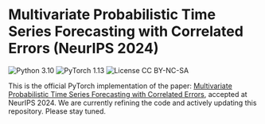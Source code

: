 # Multivariate Probabilistic Time Series Forecasting with Correlated Errors (NeurIPS 2024)
![Python 3.10](https://img.shields.io/badge/python-3.10-green.svg?style=plastic)
![PyTorch 1.13](https://img.shields.io/badge/PyTorch%20-%23EE4C2C.svg?style=plastic)
![License CC BY-NC-SA](https://img.shields.io/badge/license-CC_BY--NC--SA--green.svg?style=plastic)

This is the official PyTorch implementation of the paper: 
[Multivariate Probabilistic Time Series Forecasting with Correlated Errors](https://arxiv.org/pdf/2402.01000), accepted at NeurIPS 2024. We are currently refining the code and actively updating this repository. Please stay tuned.